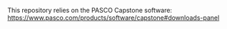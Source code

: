 This repository relies on the PASCO Capstone software: https://www.pasco.com/products/software/capstone#downloads-panel
